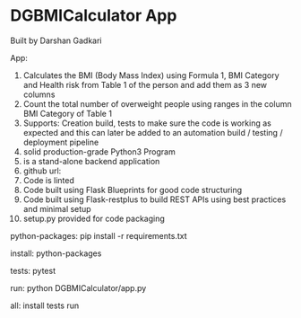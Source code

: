 # DGBMICalculator App

Built by Darshan Gadkari

App:
1. Calculates the BMI (Body Mass Index) using Formula 1, BMI Category and Health risk
from Table 1 of the person and add them as 3 new columns
2. Count the total number of overweight people using ranges in the column BMI Category
of Table 1
3. Supports: Creation build, tests to make sure the code is working as expected and 
this can later be added to an automation build / testing / deployment pipeline
4. solid production-grade Python3 Program
5. is a stand-alone backend application
6. github url: 
7. Code is linted
8. Code built using Flask Blueprints for good code structuring
9. Code built using Flask-restplus to build REST APIs using best practices and minimal setup
10. setup.py provided for code packaging

python-packages:
   pip install -r requirements.txt

install: python-packages

tests:
   pytest

run:
   python DGBMICalculator/app.py

all: install tests run

